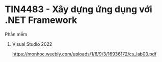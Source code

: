 # TIN4483 - Xây dựng ứng dụng với .NET Framework
Phần mềm
1. Visual Studio 2022

   https://monhoc.weebly.com/uploads/1/6/9/3/16936172/cs_lab03.pdf
